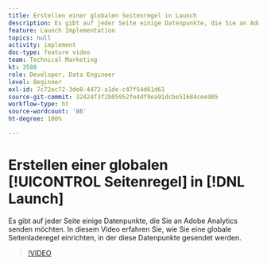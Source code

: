 ```yaml
---
title: Erstellen einer globalen Seitenregel in Launch
description: Es gibt auf jeder Seite einige Datenpunkte, die Sie an Adobe Analytics senden möchten. In diesem Video erfahren Sie, wie Sie eine globale Seitenladeregel einrichten können, in der diese Datenpunkte gesendet werden.
feature: Launch Implementation
topics: null
activity: implement
doc-type: feature video
team: Technical Marketing
kt: 3588
role: Developer, Data Engineer
level: Beginner
exl-id: 7c72ec72-3de8-4472-a1de-c47f54d61d61
source-git-commit: 32424f3f2b05952fe4df9ea91dcbe51684cee905
workflow-type: ht
source-wordcount: '86'
ht-degree: 100%

---
```


# Erstellen einer globalen [!UICONTROL Seitenregel] in [!DNL Launch]

Es gibt auf jeder Seite einige Datenpunkte, die Sie an Adobe Analytics senden möchten. In diesem Video erfahren Sie, wie Sie eine globale Seitenladeregel einrichten, in der diese Datenpunkte gesendet werden.

>[!VIDEO](https://video.tv.adobe.com/v/28769/?quality=12)
